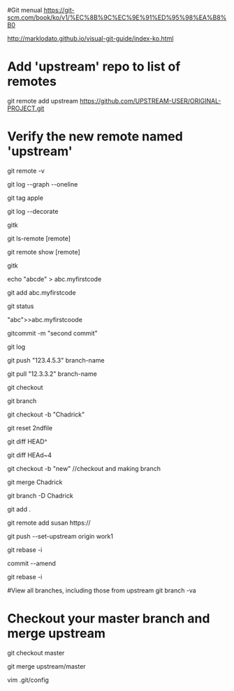 

#Git menual
https://git-scm.com/book/ko/v1/%EC%8B%9C%EC%9E%91%ED%95%98%EA%B8%B0

http://marklodato.github.io/visual-git-guide/index-ko.html








# Add 'upstream' repo to list of remotes
git remote add upstream https://github.com/UPSTREAM-USER/ORIGINAL-PROJECT.git

# Verify the new remote named 'upstream'
git remote -v


git log --graph --oneline

git tag apple

git log --decorate

gitk

git ls-remote [remote]

git remote show [remote]

gitk

echo "abcde" > abc.myfirstcode

git add abc.myfirstcode

git status

"abc">>abc.myfirstcoode

gitcommit -m "second commit"

git log

git push "123.4.5.3" branch-name

git pull "12.3.3.2" branch-name

git checkout

git branch

git checkout -b "Chadrick"

git reset 2ndfile

git diff HEAD^

git diff HEAd~4

git checkout -b "new" //checkout and making branch

git merge Chadrick

git branch -D Chadrick

git add .

git remote add susan https://

git push --set-upstream origin work1

git rebase -i

commit --amend

git rebase -i

#View all branches, including those from upstream
git branch -va

# Checkout your master branch and merge upstream
git checkout master

git merge upstream/master

vim .git/config
